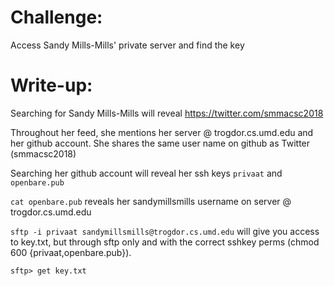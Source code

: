 # Challenge: 
Access Sandy Mills-Mills' private server and find the key

# Write-up:
Searching for Sandy Mills-Mills will reveal https://twitter.com/smmacsc2018

Throughout her feed, she mentions her server @ trogdor.cs.umd.edu and her github account. She shares the same user name on github as Twitter (smmacsc2018)

Searching her github account will reveal her ssh keys `privaat` and `openbare.pub`

`cat openbare.pub` reveals her sandymillsmills username on server @ trogdor.cs.umd.edu

`sftp -i privaat sandymillsmills@trogdor.cs.umd.edu`
will give you access to key.txt, but through sftp only and with the correct sshkey perms (chmod 600 {privaat,openbare.pub}).

`sftp> get key.txt`
